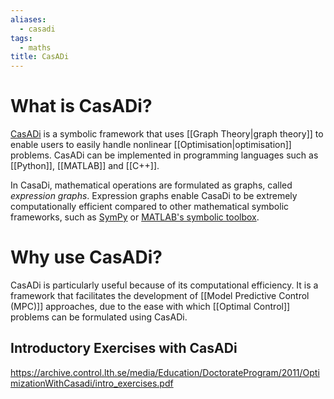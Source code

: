 ```yaml
---
aliases:
  - casadi
tags:
  - maths
title: CasADi
---
```

# What is CasADi?
[CasADi](https://web.casadi.org) is a symbolic framework that uses [[Graph Theory|graph theory]] to enable users to easily handle nonlinear [[Optimisation|optimisation]] problems. CasADi can be implemented in programming languages such as [[Python]], [[MATLAB]] and [[C++]].

In CasaDi, mathematical operations are formulated as graphs, called *expression graphs*. Expression graphs enable CasaDi to be extremely computationally efficient compared to other mathematical symbolic frameworks, such as [SymPy](https://www.sympy.org/en/index.html) or [MATLAB's symbolic toolbox](https://www.mathworks.com/help/symbolic/symbolic-computations-in-matlab.html).

# Why use CasADi?
CasADi is particularly useful because of its computational efficiency. It is a framework that facilitates the development of [[Model Predictive Control (MPC)]] approaches, due to the ease with which [[Optimal Control]] problems can be formulated using CasADi. 

## Introductory Exercises with CasADi
https://archive.control.lth.se/media/Education/DoctorateProgram/2011/OptimizationWithCasadi/intro_exercises.pdf
